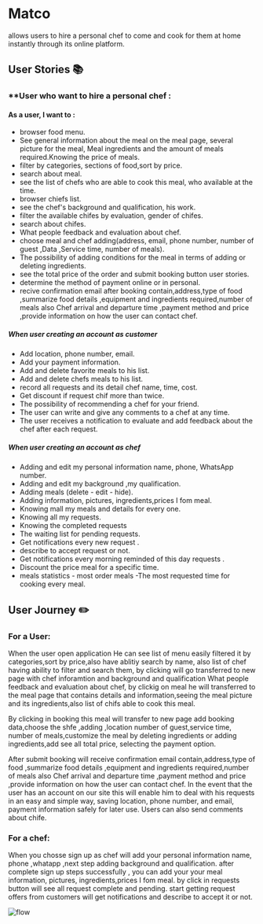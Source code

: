 # Matco
 allows users to hire a personal chef to come and cook for them at home instantly through its online platform.

## **User Stories**  :books: 

### **User  who want to hire a personal chef : 
   #### As a user, I want to : 
 
 - browser food menu.
 - See general information about the meal on the meal page, several picture for the meal, Meal ingredients and the amount of meals required.Knowing the price  of meals.
- filter by categories, sections of food,sort by price.
- search about meal.
- see the list of chefs who are able to cook this meal, who available at the time.
-  browser chiefs list.
- see the chef's background and qualification, his work.
- filter the available chifes by evaluation, gender of chifes.
-  search about chifes.
- What people feedback and evaluation about chef.
- choose meal and chef adding(address, email, phone number, number of guest ,Data ,Service time, number of meals).
- The possibility of adding conditions for the meal in terms of adding or deleting ingredients.
- see the total price of the order and submit booking button user stories.
- determine the method of payment online or in personal.
- recive confirmation email after booking contain,address,type of food ,summarize food details ,equipment and ingredients required,number of meals also Chef arrival and departure time ,payment method and price ,provide information on how the user can contact chef.

##### When user creating an account as customer

- Add location, phone number, email.
- Add your payment information.
- Add and delete favorite meals to his list.
- Add and delete chefs meals to his list.
- record all requests and its detail chef name, time, cost.
- Get discount if request chif more than twice.
- The possibility of recommending a chef for your friend.
- The user can write and give any comments to a chef at any time.
- The user receives a notification to evaluate and add feedback about the chef after each request.

 ##### When user creating an account as chef
 - Adding and edit my personal information name, phone, WhatsApp number.
 - Adding and edit my background ,my qualification.
 - Adding meals (delete - edit - hide).
 - Adding information, pictures, ingredients,prices I fom meal.
 - Knowing mall my meals and details for every one.
 - Knowing all my requests.
 - Knowing the completed requests
 - The waiting list for pending requests.
 - Get notifications every new request . 
  - describe to accept request or not.
 - Get notifications every morning reminded of this day requests .
 - Discount the price meal for a specific time.
 - meals statistics - most order meals -The most requested time for cooking every meal.

 ## **User Journey**  :pencil2:
 ### For a User:
 When the user open application He can see list of menu easily filtered it by categories,sort by price,also have ablitiy search by name, also
 list of chef having ability to filter and search them, by clicking will go transferred to new page with chef inforamtion and background and qualification What people feedback and evaluation about chef, by clickig on meal he will transferred to the meal page that contains details and information,seeing the meal picture and its ingredients,also list of chifs able to cook this meal.
 
By clicking in booking this meal will transfer to new page add booking data,choose the shfe ,adding ,location number of guest,service time, number of meals,customize the meal by deleting ingredients or adding ingredients,add see all total price, selecting the payment option.

After submit booking will receive confirmation email contain,address,type of food ,summarize food details ,equipment and ingredients required,number of meals also Chef arrival and departure time ,payment method and price ,provide information on how the user can contact chef.
In the event that the user has an account on our site this will enable him to deal with his requests in an easy and simple way, saving location, phone number, and email, payment information safely for later use.
Users can also send comments about chife.
 ### For a chef:
When you chosse sign up as chef will add your personal information name, phone ,whatapp ,next step adding background and qualification.
after complete sign up steps successfully , you can add your your meal information, pictures, ingredients,prices I fom meal.
by click in requests button will see all request complete and pending.
start getting request offers from customers will get notifications and describe to accept it or not. 

![flow](https://user-images.githubusercontent.com/59260120/169712587-e5063641-6685-453f-b981-01ec54b5f9af.png)

